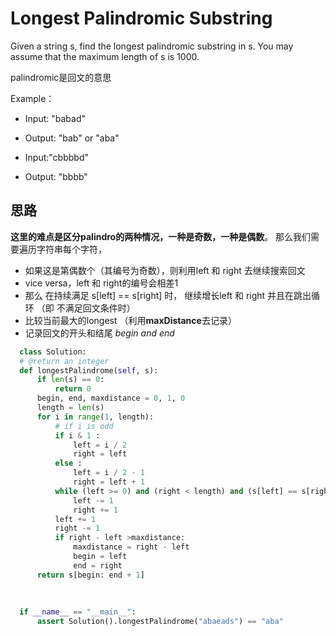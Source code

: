# Longest Palindromic Substring

Given a string s, find the longest palindromic substring in s. You may assume that the maximum length of s is 1000.

palindromic是回文的意思

Example：
 - Input: "babad"
  - Output: "bab" or "aba"
  
 - Input:"cbbbbd"
  - Output: "bbbb"
  
## 思路

  **这里的难点是区分palindro的两种情况，一种是奇数，一种是偶数**。
  那么我们需要遍历字符串每个字符，
  - 如果这是第偶数个（其编号为奇数），则利用left 和 right 去继续搜索回文
  - vice versa，left 和 right的编号会相差1
  - 那么 在持续满足 s[left] == s[right] 时， 继续增长left 和 right
  并且在跳出循环 （即 不满足回文条件时）
  - 比较当前最大的longest （利用**maxDistance**去记录）
  - 记录回文的开头和结尾 _begin and end_
  
  ```py
    class Solution:
    # @return an integer
    def longestPalindrome(self, s):
        if len(s) == 0:
            return 0
        begin, end, maxdistance = 0, 1, 0
        length = len(s)
        for i in range(1, length):
            # if i is odd
            if i & 1 :
                left = i / 2
                right = left
            else :
                left = i / 2 - 1
                right = left + 1
            while (left >= 0) and (right < length) and (s[left] == s[right]):
                left -= 1
                right += 1
            left += 1
            right -= 1
            if right - left >maxdistance:
                maxdistance = right - left
                begin = left
                end = right
        return s[begin: end + 1]
    
    
    
    if __name__ == "__main__":
        assert Solution().longestPalindrome("abaeads") == "aba"
  ```